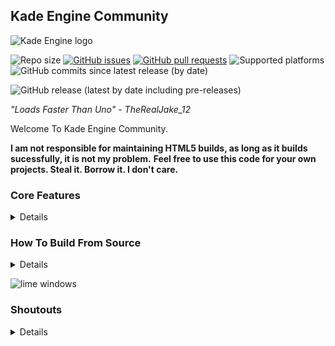 ## **Kade Engine Community**
![Kade Engine logo](assets/shared/images/KEClogoP.png)

![Repo size](https://img.shields.io/github/repo-size/TheRealJake12/Kade-Engine-Community)
[![GitHub issues](https://img.shields.io/github/issues/TheRealJake12/Kade-Engine-Community)](https://github.com/TheRealJake12/Kade-Engine-Community/issues) 
[![GitHub pull requests](https://img.shields.io/github/issues-pr/TheRealJake12/Kade-Engine-Community)](https://github.com/TheRealJake12/Kade-Engine-Community/pulls) []() []()
![Supported platforms](https://img.shields.io/badge/supported%20platforms-windows%2C%20linux-blue)
![GitHub commits since latest release (by date)](https://img.shields.io/github/commits-since/TheRealJake12/Kade-Engine-Community/latest)

![GitHub release (latest by date including pre-releases)](https://img.shields.io/github/v/release/TheRealJake12/Kade-Engine-Community?include_prereleases&label=latest%20version) 

*"Loads Faster Than Uno" - TheRealJake_12*

Welcome To Kade Engine Community.


**I am not responsible for maintaining HTML5 builds, as long as it builds sucessfully, it is not my problem.**
**Feel free to use this code for your own projects. Steal it. Borrow it. I don't care.**

### Core Features
<details>
  
![Main Menu](art/readme/mainmenu.png)

Stylized Main Menu.

![Editors](art/readme/editors.png)

Editors Select Menu.

![Options](art/readme/options.png)

Expanded Options Menu For More Customizability.

![Charter](art/readme/charteditor.png)

Reskinned and optimized chart editor.

![Stage](art/readme/stageeditor.png)

Stage Editor For Editing Stage Positions.

![Freeplay](art/readme/freeplay.png)

New And Improved Freeplay By BoloVEVO.

![Gameplay1](art/readme/gameplay1.png)

![Gameplay2](art/readme/gameplay2.png)
</details>

### How To Build From Source
<details>
This is a not to in-depth guide to build the game and get your mod going or to contribute to the engine
If you have read the normal building guide from the original engine, it most likely won't work here.
So I will now do a guide to build the game.


### Installing the needed things
1. Install the latest Haxe. Instead of using Haxe 4.1.5, as the original game used, we will update to Haxe 4.3.4 (or the latest version)
You will first need to go to this link to download [Haxe](https://haxe.org/download/) Choose your platform and just do the normal download proccess.
2. Install [Git](https://git-scm.com/downloads)
3. Run `easysetup.bat` or `easysetup.sh` to install the libraries needed to compile.

3.5 (Optional) If you're on Linux, you may be missing some libraries required to compile properly. Run these commands to fix some issues commonly reported.
```
sudo apt install build-essential
sudo apt install luajit
sudo apt-get install libvlc-dev
sudo apt-get install libvlccore-dev
sudo apt-get install vlc
```

5. Run `lime test windows` or `lime test windows -debug`. No debug is the release version that doenst have all the debug stuff, As the debug does.
It will take a while to build for both versions.
**Debug Builds Usually Run Slower Than Release Builds.**

7. Play Around with the code and make your mod or consider Contributing to the Engine!
</details>

![lime windows](https://user-images.githubusercontent.com/84357907/192084304-397d651c-8f11-4f42-9596-18dcabe79eaf.gif)
### Shoutouts
<details>

- [TheRealJake_12](https://www.youtube.com/channel/UCYy-RfMjVx-1dYnmNQGB2sw) - *mostly everything.*

- [KadeDev](https://github.com/kade-github) - The Original Guy who created Kade Engine.

- [DetectiveBaldi](https://github.com/DetectiveBaldi) - Sound Streaming / Cache Cleanup

- [PolybiusProxy](https://github.com/polybiusproxy) - The Video Support (Legacy).

- [MAJigsaw77](https://github.com/MAJigsaw77) - The Video Support (Current), And Discord Support.

- [BoloVEVO](https://github.com/BoloVEVO) - Fixed my shit code and improved the chart editor. Made a ton of code improvements. Did the gameplay changers(thanks!!!)

- Glowsoony - Pixel Notesplashes, Revamped Notesplash Code (Legacy), Hscript (Legacy), The guy does a ton. (Thanks!)

- LunarCleint - Hscript code, like, all of it.

- [ShadowMario](https://github.com/ShadowMario) - Stolen Code And Some Assets Borrowed From Psych Engine (thanks)

- [TposeJank](https://github.com/tposejank) Epic friend that gave me ideas and helped :epicttrooll:

- [gaminbottomtext](https://github.com/gaminbottomtext) also epic fren that helped with notesplashes (Legacy). He has disappeared.

- [yakY](https://twitter.com/yak_yyy) person that made the mouse icon specifically for the engine. (epico) (Legacy)

- [!SIG7Ivan](https://github.com/SIG7Pro) person that made the mouse icon. (Current)

- [AhmedxRNMD](https://twitter.com/AhmedxRNMD_) - Made the volume sounds (Legacy).

- [Émmile](https://github.com/emilyj122) - Color Blind Filters

- [discord server for this project](https://discord.gg/G2jJ8RfWtm) thanks for joining if you do.
</details>
